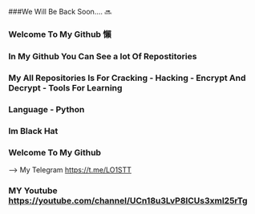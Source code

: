 ###We Will Be Back Soon.... 🔜
### Welcome To My Github 懶
### In My Github You Can See a lot Of Repostitories
### My All Repositories Is For Cracking - Hacking - Encrypt And Decrypt - Tools For Learning
### Language - Python 
### Im Black Hat 
### Welcome To My Github 
-->
My Telegram https://t.me/LO1STT
### MY Youtube https://youtube.com/channel/UCn18u3LvP8lCUs3xml25rTg

###
